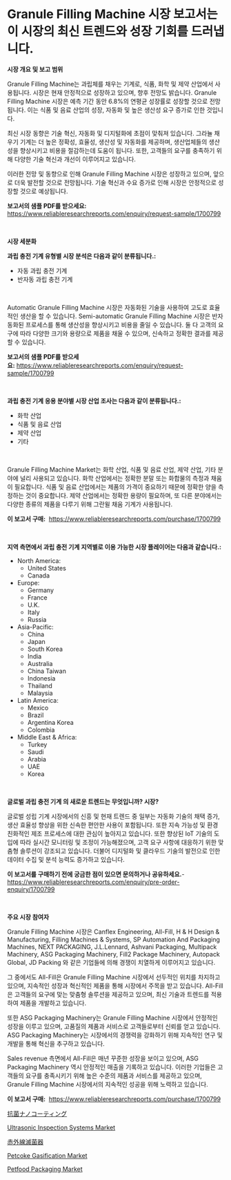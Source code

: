 <p><h1>Granule Filling Machine 시장 보고서는 이 시장의 최신 트렌드와 성장 기회를 드러냅니다.</h1></p><p><strong>시장 개요 및 보고 범위</strong></p>
<p><p>Granule Filling Machine는 과립체를 채우는 기계로, 식품, 화학 및 제약 산업에서 사용됩니다. 시장은 현재 안정적으로 성장하고 있으며, 향후 전망도 밝습니다. Granule Filling Machine 시장은 예측 기간 동안 6.8%의 연평균 성장률로 성장할 것으로 전망됩니다. 이는 식품 및 음료 산업의 성장, 자동화 및 높은 생산성 요구 증가로 인한 것입니다.</p><p>최신 시장 동향은 기술 혁신, 자동화 및 디지털화에 초점이 맞춰져 있습니다. 그라뉼 채우기 기계는 더 높은 정확성, 효율성, 생산성 및 자동화를 제공하며, 생산업체들의 생산성을 향상시키고 비용을 절감하는데 도움이 됩니다. 또한, 고객들의 요구를 충족하기 위해 다양한 기술 혁신과 개선이 이루어지고 있습니다.</p><p>이러한 전망 및 동향으로 인해 Granule Filling Machine 시장은 성장하고 있으며, 앞으로 더욱 발전할 것으로 전망됩니다. 기술 혁신과 수요 증가로 인해 시장은 안정적으로 성장할 것으로 예상됩니다.</p></p>
<p><strong>보고서의 샘플 PDF를 받으세요:</strong> <a href="https://www.reliableresearchreports.com/enquiry/request-sample/1700799">https://www.reliableresearchreports.com/enquiry/request-sample/1700799</a></p>
<p>&nbsp;</p>
<p><strong>시장 세분화</strong></p>
<p><strong>과립 충전 기계 유형별 시장 분석은 다음과 같이 분류됩니다.:</strong></p>
<p><ul><li>자동 과립 충전 기계</li><li>반자동 과립 충전 기계</li></ul></p>
<p>&nbsp;</p>
<p><p>Automatic Granule Filling Machine 시장은 자동화된 기술을 사용하여 고도로 효율적인 생산을 할 수 있습니다. Semi-automatic Granule Filling Machine 시장은 반자동화된 프로세스를 통해 생산성을 향상시키고 비용을 줄일 수 있습니다. 둘 다 고객의 요구에 따라 다양한 크기와 용량으로 제품을 채울 수 있으며, 신속하고 정확한 결과를 제공할 수 있습니다.</p></p>
<p><strong>보고서의 샘플 PDF를 받으세요:</strong>&nbsp;<a href="https://www.reliableresearchreports.com/enquiry/request-sample/1700799">https://www.reliableresearchreports.com/enquiry/request-sample/1700799</a></p>
<p>&nbsp;</p>
<p><strong> 과립 충전 기계 응용 분야별 시장 산업 조사는 다음과 같이 분류됩니다.:</strong></p>
<p><ul><li>화학 산업</li><li>식품 및 음료 산업</li><li>제약 산업</li><li>기타</li></ul></p>
<p>&nbsp;</p>
<p><p>Granule Filling Machine Market는 화학 산업, 식품 및 음료 산업, 제약 산업, 기타 분야에 널리 사용되고 있습니다. 화학 산업에서는 정확한 분말 또는 화합물의 측정과 채움이 필요합니다. 식품 및 음료 산업에서는 제품의 가격이 중요하기 때문에 정확한 양을 측정하는 것이 중요합니다. 제약 산업에서는 정확한 용량이 필요하며, 또 다른 분야에서는 다양한 종류의 제품을 다루기 위해 그란윌 채움 기계가 사용됩니다.</p></p>
<p><strong>이 보고서 구매:</strong>&nbsp; <a href="https://www.reliableresearchreports.com/purchase/1700799">https://www.reliableresearchreports.com/purchase/1700799</a></p>
<p>&nbsp;</p>
<p><strong>지역 측면에서 과립 충전 기계 지역별로 이용 가능한 시장 플레이어는 다음과 같습니다.:</strong></p>
<p><ul>
    <li>
        North America:
        <ul>
            <li>United States</li>
            <li>Canada</li>
        </ul>
    </li>
    <li>
        Europe:
        <ul>
            <li>Germany</li>
            <li>France</li>
            <li>U.K.</li>
            <li>Italy</li>
            <li>Russia</li>
        </ul>
    </li>
    <li>
        Asia-Pacific:
        <ul>
            <li>China</li>
            <li>Japan</li>
            <li>South Korea</li>
            <li>India</li>
            <li>Australia</li>
            <li>China Taiwan</li>
            <li>Indonesia</li>
            <li>Thailand</li>
            <li>Malaysia</li>
        </ul>
    </li>
    <li>
        Latin America:
        <ul>
            <li>Mexico</li>
            <li>Brazil</li>
            <li>Argentina Korea</li>
            <li>Colombia</li>
        </ul>
    </li>
    <li>
        Middle East & Africa:
        <ul>
            <li>Turkey</li>
            <li>Saudi</li>
            <li>Arabia</li>
            <li>UAE</li>
            <li>Korea</li>
        </ul>
    </li>
    </ul></p>
<p>&nbsp;</p>
<p><strong>글로벌 과립 충전 기계 의 새로운 트렌드는 무엇입니까? 시장?</strong></p>
<p><p>글로벌 성립 기계 시장에서의 신흥 및 현재 트렌드 중 일부는 자동화 기술의 채택 증가, 생산 효율성 향상을 위한 신속한 편안한 사용이 포함됩니다. 또한 지속 가능성 및 환경 친화적인 제조 프로세스에 대한 관심이 높아지고 있습니다. 또한 향상된 IoT 기술의 도입에 따라 실시간 모니터링 및 조정이 가능해졌으며, 고객 요구 사항에 대응하기 위한 맞춤형 솔루션이 강조되고 있습니다. 더불어 디지털화 및 클라우드 기술의 발전으로 인한 데이터 수집 및 분석 능력도 증가하고 있습니다.</p></p>
<p><strong>이 보고서를 구매하기 전에 궁금한 점이 있으면 문의하거나 공유하세요.</strong>- <a href="https://www.reliableresearchreports.com/enquiry/pre-order-enquiry/1700799">https://www.reliableresearchreports.com/enquiry/pre-order-enquiry/1700799</a></p>
<p>&nbsp;</p>
<p><strong>주요 시장 참여자</strong></p>
<p><p>Granule Filling Machine 시장은 Canflex Engineering, All-Fill, H & H Design & Manufacturing, Filling Machines & Systems, SP Automation And Packaging Machines, NEXT PACKAGING, J.L.Lennard, Ashvani Packaging, Multipack Machinery, ASG Packaging Machinery, Fill2 Package Machinery, Autopack Global, JD Packing 와 같은 기업들에 의해 경쟁이 치열하게 이루어지고 있습니다. </p><p>그 중에서도 All-Fill은 Granule Filling Machine 시장에서 선두적인 위치를 차지하고 있으며, 지속적인 성장과 혁신적인 제품을 통해 시장에서 주목을 받고 있습니다. All-Fill은 고객들의 요구에 맞는 맞춤형 솔루션을 제공하고 있으며, 최신 기술과 트렌드를 적용하여 제품을 개발하고 있습니다.</p><p>또한 ASG Packaging Machinery는 Granule Filling Machine 시장에서 안정적인 성장을 이루고 있으며, 고품질의 제품과 서비스로 고객들로부터 신뢰를 얻고 있습니다. ASG Packaging Machinery는 시장에서의 경쟁력을 강화하기 위해 지속적인 연구 및 개발을 통해 혁신을 추구하고 있습니다.</p><p>Sales revenue 측면에서 All-Fill은 매년 꾸준한 성장을 보이고 있으며, ASG Packaging Machinery 역시 안정적인 매출을 기록하고 있습니다. 이러한 기업들은 고객들의 요구를 충족시키기 위해 높은 수준의 제품과 서비스를 제공하고 있으며, Granule Filling Machine 시장에서의 지속적인 성공을 위해 노력하고 있습니다.</p></p>
<p><strong>이 보고서 구매:</strong>&nbsp;&nbsp;<a href="https://www.reliableresearchreports.com/purchase/1700799">https://www.reliableresearchreports.com/purchase/1700799</a></p>
<p><p><a href="https://github.com/jkjreqjscoxx7/Market-Research-Report-List-1/blob/main/8801713193939.md">抗菌ナノコーティング</a></p><p><a href="https://issuu.com/reportprime-2/docs/ultrasonic-inspection-systems-market-size-2030.ppt">Ultrasonic Inspection Systems Market</a></p><p><a href="https://medium.com/@kyaorris56456/%E8%B5%A4%E5%A4%96%E7%B7%9A%E6%AE%BA%E8%8F%8C%E5%99%A8%E5%B8%82%E5%A0%B4-%E5%B8%82%E5%A0%B4%E3%82%B7%E3%82%A7%E3%82%A2-%E5%B8%82%E5%A0%B4%E3%83%88%E3%83%AC%E3%83%B3%E3%83%89-%E3%81%8A%E3%82%88%E3%81%B3%E5%B0%86%E6%9D%A5%E3%81%AE%E6%88%90%E9%95%B7%E3%82%92%E6%8E%A2%E3%82%8B-b01c32e13746">赤外線滅菌器</a></p><p><a href="https://github.com/castoriffic/Market-Research-Report-List-3/blob/main/petcoke-gasification-market.md">Petcoke Gasification Market</a></p><p><a href="https://github.com/yoshih12/Market-Research-Report-List-2/blob/main/petfood-packaging-market.md">Petfood Packaging Market</a></p></p>
